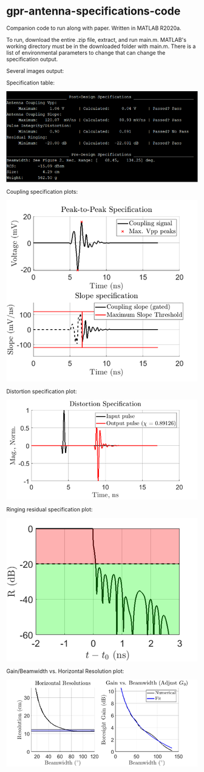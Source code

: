 # gpr-antenna-specifications-code
Companion code to run along with paper. Written in MATLAB R2020a.

To run, download the entire .zip file, extract, and run main.m. MATLAB's working directory must be in the downloaded folder with main.m. There is a list of environmental parameters to change that can change the specification output.

Several images output:

Specification table:

![spec-table](https://github.com/Samuel-Wagner/Ground-Penetrating-Radar-Antenna-Design-Specs-Generator/blob/main/imgs/fig0.PNG)

Coupling specification plots:

![coupling-specs](https://github.com/Samuel-Wagner/Ground-Penetrating-Radar-Antenna-Design-Specs-Generator/blob/main/imgs/fig1.png)

Distortion specification plot:

![dist-spec](https://github.com/Samuel-Wagner/Ground-Penetrating-Radar-Antenna-Design-Specs-Generator/blob/main/imgs/fig2.png)

Ringing residual specification plot:

![ring-spec](https://github.com/Samuel-Wagner/Ground-Penetrating-Radar-Antenna-Design-Specs-Generator/blob/main/imgs/fig3.png)

Gain/Beamwidth vs. Horizontal Resolution plot:

![gain-horz-res-spec](https://github.com/Samuel-Wagner/Ground-Penetrating-Radar-Antenna-Design-Specs-Generator/blob/main/imgs/fig5.png)
